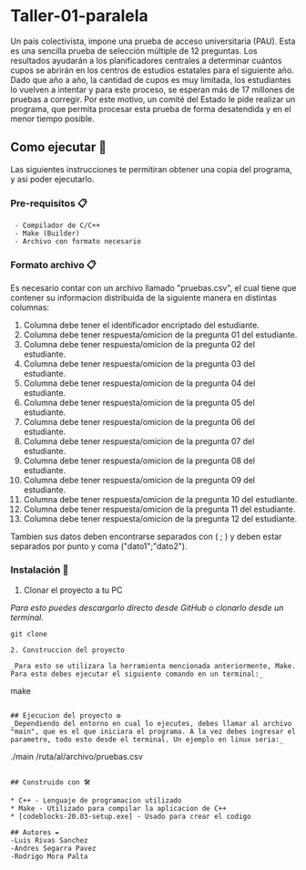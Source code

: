 # Taller-01-paralela

Un país colectivista, impone una prueba de acceso universitaria (PAU). Esta es una sencilla prueba de
selección múltiple de 12 preguntas. Los resultados ayudarán a los planificadores centrales a
determinar cuántos cupos se abrirán en los centros de estudios estatales para el siguiente año. Dado
que año a año, la cantidad de cupos es muy limitada, los estudiantes lo vuelven a intentar y para este
proceso, se esperan más de 17 millones de pruebas a corregir.
Por este motivo, un comité del Estado le pide realizar un programa, que permita procesar esta prueba
de forma desatendida y en el menor tiempo posible.

## Como ejecutar 🚀
Las siguientes instrucciones te permitiran obtener una copia del programa, y asi poder ejecutarlo.

### Pre-requisitos 📋
```
 - Compilador de C/C++
 - Make (Builder)
 - Archivo con formato necesario
```
### Formato archivo 📋
Es necesario contar con un archivo llamado "pruebas.csv", el cual tiene que contener su informacion distribuida de la siguiente manera en distintas columnas:

  1. Columna debe tener el identificador encriptado del estudiante.
  2. Columna debe tener respuesta/omicion de la pregunta 01 del estudiante.
  3. Columna debe tener respuesta/omicion de la pregunta 02 del estudiante.
  4. Columna debe tener respuesta/omicion de la pregunta 03 del estudiante.
  5. Columna debe tener respuesta/omicion de la pregunta 04 del estudiante.
  6. Columna debe tener respuesta/omicion de la pregunta 05 del estudiante.
  7. Columna debe tener respuesta/omicion de la pregunta 06 del estudiante.
  8. Columna debe tener respuesta/omicion de la pregunta 07 del estudiante.
  9. Columna debe tener respuesta/omicion de la pregunta 08 del estudiante.
  10. Columna debe tener respuesta/omicion de la pregunta 09 del estudiante.
  11. Columna debe tener respuesta/omicion de la pregunta 10 del estudiante.
  12. Columna debe tener respuesta/omicion de la pregunta 11 del estudiante.
  13. Columna debe tener respuesta/omicion de la pregunta 12 del estudiante.

Tambien sus datos deben encontrarse separados con  ( ; ) y deben estar separados por punto y coma ("dato1";"dato2").
### Instalación 🔧

1. Clonar el proyecto a tu PC

_Para esto puedes descargarlo directo desde GitHub o clonarlo desde un terminal._

```
git clone 

2. Construccion del proyecto

_Para esto se utilizara la herramienta mencionada anteriormente, Make. Para esto debes ejecutar el siguiente comando en un terminal:_

```
make
```

## Ejecucion del proyecto ⚙️
_Dependiendo del entorno en cual lo ejecutes, debes llamar al archivo "main", que es el que iniciara el programa. A la vez debes ingresar el parametro, todo esto desde el terminal. Un ejemplo en linux seria:_
```
./main /ruta/al/archivo/pruebas.csv
```

## Construido con 🛠️

* C++ - Lenguaje de programacion utilizado
* Make - Utilizado para compilar la aplicacion de C++
* [codeblocks-20.03-setup.exe] - Usado para crear el codigo

## Autores ✒️
-Luis Rivas Sanchez
-Andres Segarra Pavez
-Rodrigo Mora Palta
